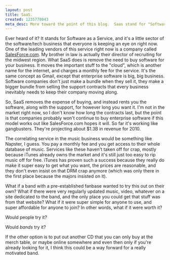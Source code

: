 ```yaml
--- 
layout: post
title: SaaS.
created: 1235778043
meta_desc: More toward the point of this blog.  Saas stand for "Software as a service" and is basically the model by which software is delivered to the end customer these days, ie the Internet.
---
```

Ever heard of it?  It stands for Software as a Service, and it's a little sector of the software/tech business that everyone is keeping an eye on right now.  One of the leading vendors of this service right now is a company called <a href="http://salesforce.com">SalesForce.com</a>.  My brother in law is actually their director of recruiting for the midwest region.  What SaaS does is remove the need to buy software for your business.  It moves the important stuff to the "cloud", which is another name for the internet, and charges a monthly fee for the service.  It's the same concept as Gmail, except that enterprise software is big, big business.  Software companies don't just make a bundle when they sell it, they make a bigger bundle from selling the support contracts that every business inevitably needs to keep their company moving along.

So, SaaS removes the expense of buying, and instead rents you the software, along with the support, for however long you want it.  I'm not in the market right now, so I don't know how long the contracts last, but the point is that companies probably won't continue to buy enterprise software if this model works out like SalesForce.com hopes it will.  So far it's working like gangbusters.  They're projecting about $1.3B in revenue for 2010.

The correlating service in the music business would be something like Napster, I guess.  You pay a monthly fee and you get access to their whole database of music.  Services like these haven't taken off for crap, mostly because iTunes already owns the market and it's still just too easy to rip music off for free.  iTunes has proven such a success because they really do make it super easy to get what you want, the prices are reasonable, and they don't even insist on that DRM crap anymore (which was only there in the first place because the majors insisted on it).

What if a band with a pre-established fanbase wanted to try this out on their own?  What if there were very regularly updated music, video, whatever on a site dedicated to the band, and the only place you could get that stuff was from that website?  What if it were super simple for anyone to use, and super affordable for anyone to join?  In other words, what if it were worth it?

Would people try it?

Would _bands_ try it?

If the other option is to put out another CD that you can only buy at the merch table, or maybe online somewhere and even then only if you're already looking for it, I think this could be a way forward for a really motivated band.
